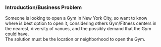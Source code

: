 ### Introduction/Business Problem

Someone is looking to open a Gym in New York City, so want to know where is best option to open it, considering others Gym/Fitness centers in the nearest, diversity of vanues, and the possibly demand that the Gym could have. <br>
The solution must be the location or neighborhood to open the Gym. 
